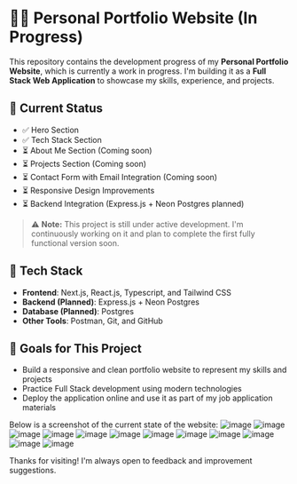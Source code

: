 # 🧑‍💻 Personal Portfolio Website (In Progress)

This repository contains the development progress of my **Personal Portfolio Website**, which is currently a work in progress. I'm building it as a **Full Stack Web Application** to showcase my skills, experience, and projects.

## 🔨 Current Status

- ✅ Hero Section
- ✅ Tech Stack Section
- ⏳ About Me Section (Coming soon)
- ⏳ Projects Section (Coming soon)
- ⏳ Contact Form with Email Integration (Coming soon)
- ⏳ Responsive Design Improvements
- ⏳ Backend Integration (Express.js + Neon Postgres planned)

> ⚠️ **Note:** This project is still under active development. I'm continuously working on it and plan to complete the first fully functional version soon.

## 🧰 Tech Stack

- **Frontend**: Next.js, React.js, Typescript, and Tailwind CSS
- **Backend (Planned)**: Express.js + Neon Postgres
- **Database (Planned)**: Postgres
- **Other Tools**: Postman, Git, and GitHub

## 📌 Goals for This Project

- Build a responsive and clean portfolio website to represent my skills and projects
- Practice Full Stack development using modern technologies
- Deploy the application online and use it as part of my job application materials

Below is a screenshot of the current state of the website:
![image](https://github.com/user-attachments/assets/1a46a820-eb65-49e7-acc3-298f48ec42e1)
![image](https://github.com/user-attachments/assets/4a8173fb-47f2-4dfb-942a-42fc1d087f6b)
![image](https://github.com/user-attachments/assets/718f0afa-6af2-495b-bd31-1316a9ac53e5)
![image](https://github.com/user-attachments/assets/f687eddc-95d4-4f60-a78d-1d2270508331)
![image](https://github.com/user-attachments/assets/5d163068-295b-4dba-97ed-87b43a244e4b)
![image](https://github.com/user-attachments/assets/427336a1-5e9b-4ba6-837f-a4ed17b27bc7)
![image](https://github.com/user-attachments/assets/2776a247-b568-4240-921e-f89a8994b159)
![image](https://github.com/user-attachments/assets/78a5f20e-fec2-4f83-9ab9-f74feae81acf)
![image](https://github.com/user-attachments/assets/28bd2f89-07be-4731-ad00-29100e3e3896)
![image](https://github.com/user-attachments/assets/73c17c63-4e02-4f69-b398-cfd62dee69e3)
![image](https://github.com/user-attachments/assets/9382ccfd-083d-402d-92ae-29a8aadbab82)
![image](https://github.com/user-attachments/assets/58cc6366-b690-4c12-8d62-040cb2e86a88)



Thanks for visiting! I'm always open to feedback and improvement suggestions.
